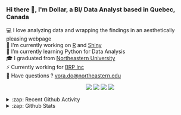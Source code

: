 ### Hi there 👋, I'm Dollar, a BI/ Data Analyst based in Quebec, Canada 

💻 I love analyzing data and wrapping the findings in an aesthetically pleasing webpage <br />
🔭 I'm currently working on [R](https://www.r-project.org/about.html) and [Shiny](https://shiny.rstudio.com/)<br />
🌱 I’m currently learning Python for Data Analysis<br />
🎓 I graduated from [Northeastern University](https://www.northeastern.edu/)<br />
⚡ Currently working for [BRP Inc](https://www.brp.com/)<br />
📧 Have questions ? [vora.do@northeastern.edu](mailto:vora.do@northeastern.edu) <br />

<p align="center">
<a href= "https://www.linkedin.com/in/dollarvora/"><img src="https://img.icons8.com/material-outlined/30/000000/linkedin.png"/></a>
<a href= "https://twitter.com/dollarvora"><img src="https://img.icons8.com/material-outlined/30/000000/twitter.png"/></a>
<a href= "https://www.facebook.com/dollarvora/"><img src="https://img.icons8.com/material-outlined/30/000000/facebook.png"/></a>
<a href= "https://www.instagram.com/dollarvora/"><img src="https://img.icons8.com/material-outlined/30/000000/instagram.png"/></a>
</p>

<details>
  <summary>:zap: Recent Github Activity</summary>
  
<!--START_SECTION:activity-->

</details>

<details>
  <summary>:zap: Github Stats</summary>
<p  align="left">
  <img src="https://github-readme-stats-zeta-three.vercel.app/api/?username=dollarvora&count_private=true&show_icons=true&hide_border=true&title_color=fffffff&icon_color=000000&text_color=000000" alt="github stats"/></br>
</p>
</details>
